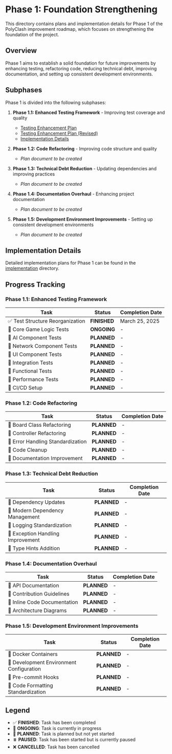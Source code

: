 # Phase 1: Foundation Strengthening

This directory contains plans and implementation details for Phase 1 of the PolyClash improvement roadmap, which focuses on strengthening the foundation of the project.

## Overview

Phase 1 aims to establish a solid foundation for future improvements by enhancing testing, refactoring code, reducing technical debt, improving documentation, and setting up consistent development environments.

## Subphases

Phase 1 is divided into the following subphases:

1. **Phase 1.1: Enhanced Testing Framework** - Improving test coverage and quality
   - [Testing Enhancement Plan](phase1_testing.md)
   - [Testing Enhancement Plan (Revised)](phase1_testing_revised.md)
   - [Implementation Details](implementation/)

2. **Phase 1.2: Code Refactoring** - Improving code structure and quality
   - *Plan document to be created*

3. **Phase 1.3: Technical Debt Reduction** - Updating dependencies and improving practices
   - *Plan document to be created*

4. **Phase 1.4: Documentation Overhaul** - Enhancing project documentation
   - *Plan document to be created*

5. **Phase 1.5: Development Environment Improvements** - Setting up consistent development environments
   - *Plan document to be created*

## Implementation Details

Detailed implementation plans for Phase 1 can be found in the [implementation](implementation/) directory.

## Progress Tracking

### Phase 1.1: Enhanced Testing Framework

| Task | Status | Completion Date |
|------|--------|----------------|
| ✅ Test Structure Reorganization | **FINISHED** | March 25, 2025 |
| 🔄 Core Game Logic Tests | **ONGOING** | - |
| 📅 AI Component Tests | **PLANNED** | - |
| 📅 Network Component Tests | **PLANNED** | - |
| 📅 UI Component Tests | **PLANNED** | - |
| 📅 Integration Tests | **PLANNED** | - |
| 📅 Functional Tests | **PLANNED** | - |
| 📅 Performance Tests | **PLANNED** | - |
| 📅 CI/CD Setup | **PLANNED** | - |

### Phase 1.2: Code Refactoring

| Task | Status | Completion Date |
|------|--------|----------------|
| 📅 Board Class Refactoring | **PLANNED** | - |
| 📅 Controller Refactoring | **PLANNED** | - |
| 📅 Error Handling Standardization | **PLANNED** | - |
| 📅 Code Cleanup | **PLANNED** | - |
| 📅 Documentation Improvement | **PLANNED** | - |

### Phase 1.3: Technical Debt Reduction

| Task | Status | Completion Date |
|------|--------|----------------|
| 📅 Dependency Updates | **PLANNED** | - |
| 📅 Modern Dependency Management | **PLANNED** | - |
| 📅 Logging Standardization | **PLANNED** | - |
| 📅 Exception Handling Improvement | **PLANNED** | - |
| 📅 Type Hints Addition | **PLANNED** | - |

### Phase 1.4: Documentation Overhaul

| Task | Status | Completion Date |
|------|--------|----------------|
| 📅 API Documentation | **PLANNED** | - |
| 📅 Contribution Guidelines | **PLANNED** | - |
| 📅 Inline Code Documentation | **PLANNED** | - |
| 📅 Architecture Diagrams | **PLANNED** | - |

### Phase 1.5: Development Environment Improvements

| Task | Status | Completion Date |
|------|--------|----------------|
| 📅 Docker Containers | **PLANNED** | - |
| 📅 Development Environment Configuration | **PLANNED** | - |
| 📅 Pre-commit Hooks | **PLANNED** | - |
| 📅 Code Formatting Standardization | **PLANNED** | - |

## Legend

- ✅ **FINISHED**: Task has been completed
- 🔄 **ONGOING**: Task is currently in progress
- 📅 **PLANNED**: Task is planned but not yet started
- ⏸️ **PAUSED**: Task has been started but is currently paused
- ❌ **CANCELLED**: Task has been cancelled
